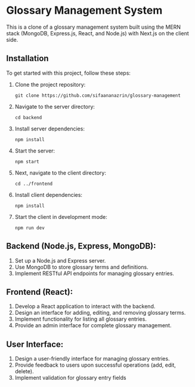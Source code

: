 # Glossary Management System

This is a clone of a glossary management system built using the MERN stack (MongoDB, Express.js, React, and Node.js) with Next.js on the client side.

## Installation

To get started with this project, follow these steps:

1. Clone the project repository:

   ```
   git clone https://github.com/sifaananazrin/glossary-management
   ```

2. Navigate to the server directory:

   ```
   cd backend
   ```

3. Install server dependencies:

   ```
   npm install
   ```

4. Start the server:

   ```
   npm start
   ```

5. Next, navigate to the client directory:

   ```
   cd ../frontend
   ```

6. Install client dependencies:

   ```
   npm install
   ```

7. Start the client in development mode:

   ```
   npm run dev
   ```

## Backend (Node.js, Express, MongoDB):

1. Set up a Node.js and Express server.
2. Use MongoDB to store glossary terms and definitions.
3. Implement RESTful API endpoints for managing glossary entries.

## Frontend (React):

1. Develop a React application to interact with the backend.
2. Design an interface for adding, editing, and removing glossary terms.
3. Implement functionality for listing all glossary entries.
4. Provide an admin interface for complete glossary management.

## User Interface:

1. Design a user-friendly interface for managing glossary entries.
2. Provide feedback to users upon successful operations (add, edit, delete).
3. Implement validation for glossary entry fields
